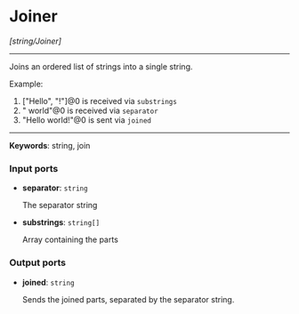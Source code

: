# Joiner

_[string/Joiner]_

---

Joins an ordered list of strings into a single string.  
  
Example:  
  
1. ["Hello", "!"]@0 is received via `substrings`  
2. " world"@0 is received via `separator`  
3. "Hello world!"@0 is sent via `joined`  

---

__Keywords__: string, join

### Input ports

* __separator__: ` string `

    The separator string  


* __substrings__: ` string[] `

    Array containing the parts  

### Output ports

* __joined__: ` string `

    Sends the joined parts, separated by the separator string.  


